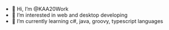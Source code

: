 - 👋 Hi, I’m @KAA20Work
- 👀 I’m interested in web and desktop developing
- 🌱 I’m currently learning c#, java, groovy, typescript languages
<test>
